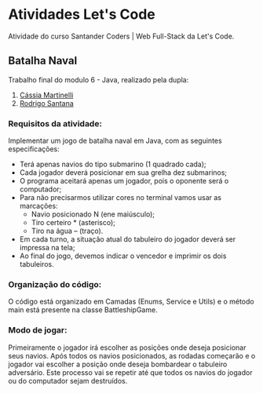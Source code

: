 # Atividades Let's Code

Atividade do curso Santander Coders | Web Full-Stack da Let's Code.

## Batalha Naval

Trabalho final do modulo 6 - Java, realizado pela dupla:
1) [Cássia Martinelli](https://github.com/cmartinellicm)
2) [Rodrigo Santana](https://github.com/rosanper)

### Requisitos da atividade:

Implementar um jogo de batalha naval em Java, com as seguintes especificações:
- Terá apenas navios do tipo submarino (1 quadrado cada);
- Cada jogador deverá posicionar em sua grelha dez submarinos;
- O programa aceitará apenas um jogador, pois o oponente será o computador;
- Para não precisarmos utilizar cores no terminal vamos usar as marcações:
    -  Navio posicionado N (ene maiúsculo);
    -  Tiro certeiro * (asterisco);
    -  Tiro na água – (traço).
- Em cada turno, a situação atual do tabuleiro do jogador deverá ser impressa na tela;
- Ao final do jogo, devemos indicar o vencedor e imprimir os dois tabuleiros.

### Organização do código:

O código está organizado em Camadas (Enums, Service e Utils) e o método main está presente na classe BattleshipGame.

### Modo de jogar:

Primeiramente o jogador irá escolher as posições onde deseja posicionar seus navios. Após todos os navios posicionados,
as rodadas começarão e o jogador vai escolher a posição onde deseja bombardear o tabuleiro adversário.
Este processo vai se repetir até que todos os navios do jogador ou do computador sejam destruídos.